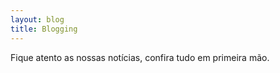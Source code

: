 ```yaml
---
layout: blog
title: Blogging
---
```


Fique atento as nossas notícias, confira tudo em primeira mão.
